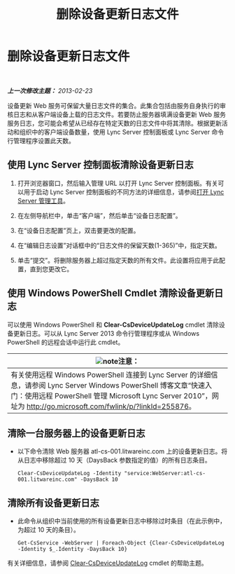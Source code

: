 ﻿---
title: 删除设备更新日志文件
TOCTitle: 删除设备更新日志文件
ms:assetid: 58d4097f-5bbf-4824-a04d-2a6555cd93c3
ms:mtpsurl: https://technet.microsoft.com/zh-cn/library/JJ994039(v=OCS.15)
ms:contentKeyID: 52061035
ms.date: 05/19/2016
mtps_version: v=OCS.15
ms.translationtype: HT
---

# 删除设备更新日志文件

 

_**上一次修改主题：** 2013-02-23_

设备更新 Web 服务可保留大量日志文件的集合。此集合包括由服务自身执行的审核日志和从客户端设备上载的日志文件。若要防止服务器填满设备更新 Web 服务服务日志，您可能会希望从已经存在特定天数的日志文件中将其清除。根据更新活动和组织中的客户端设备数量，使用 Lync Server 控制面板或 Lync Server 命令行管理程序设置此天数。

## 使用 Lync Server 控制面板清除设备更新日志

1.  打开浏览器窗口，然后输入管理 URL 以打开 Lync Server 控制面板。有关可以用于启动 Lync Server 控制面板的不同方法的详细信息，请参阅[打开 Lync Server 管理工具](lync-server-2013-open-lync-server-administrative-tools.md)。

2.  在左侧导航栏中，单击“客户端”，然后单击“设备日志配置”。

3.  在“设备日志配置”页上，双击要更改的配置。

4.  在“编辑日志设置”对话框中的“日志文件的保留天数(1-365)”中，指定天数。

5.  单击“提交”。将删除服务器上超过指定天数的所有文件。此设置将应用于此配置，直到您更改它。

## 使用 Windows PowerShell Cmdlet 清除设备更新日志

可以使用 Windows PowerShell 和 **Clear-CsDeviceUpdateLog** cmdlet 清除设备更新日志。可以从 Lync Server 2013 命令行管理程序或从 Windows PowerShell 的远程会话中运行此 cmdlet。

<table>
<thead>
<tr class="header">
<th><img src="images/Dn783119.note(OCS.15).gif" title="note" alt="note" />注意：</th>
</tr>
</thead>
<tbody>
<tr class="odd">
<td>有关使用远程 Windows PowerShell 连接到 Lync Server 的详细信息，请参阅 Lync Server Windows PowerShell 博客文章“快速入门：使用远程 PowerShell 管理 Microsoft Lync Server 2010”，网址为 <a href="http://go.microsoft.com/fwlink/p/?linkid=255876">http://go.microsoft.com/fwlink/p/?linkId=255876</a>。</td>
</tr>
</tbody>
</table>


## 清除一台服务器上的设备更新日志

  - 以下命令清除 Web 服务器 atl-cs-001.litwareinc.com 上的设备更新日志。将从日志中移除超过 10 天（DaysBack 参数指定的值）的所有日志条目。
    
        Clear-CsDeviceUpdateLog -Identity "service:WebServer:atl-cs-001.litwareinc.com" -DaysBack 10

## 清除所有设备更新日志

  - 此命令从组织中当前使用的所有设备更新日志中移除过时条目（在此示例中，为超过 10 天的条目）。
    
        Get-CsService -WebServer | Foreach-Object {Clear-CsDeviceUpdateLog -Identity $_.Identity -DaysBack 10}

有关详细信息，请参阅 [Clear-CsDeviceUpdateLog](https://docs.microsoft.com/en-us/powershell/module/skype/Clear-CsDeviceUpdateLog) cmdlet 的帮助主题。

